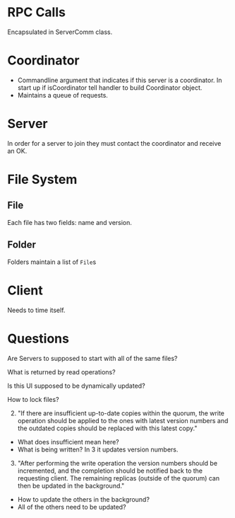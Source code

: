 # RPC Calls
Encapsulated in ServerComm class.

# Coordinator
* Commandline argument that indicates if this server is a coordinator. In start up if isCoordinator tell handler to build Coordinator object.
* Maintains a queue of requests.

# Server
In order for a server to join they must contact the coordinator and receive an OK.

# File System

## File
Each file has two fields: name and version.
## Folder
Folders maintain a list of `File`s


# Client
Needs to time itself.

# Questions 
Are Servers to supposed to start with all of the same files?

What is returned by read operations?

Is this UI supposed to be dynamically updated?

How to lock files?

2. "If there are insufficient up-to-date copies within the quorum, the write operation should be applied to the ones with latest version numbers and the outdated copies should be replaced with this latest copy."
* What does insufficient mean here?
* What is being written? In 3 it updates version numbers.


3. "After performing the write operation the version numbers should be incremented,
and the completion should be notified back to the requesting client. The
remaining replicas (outside of the quorum) can then be updated in the background."
* How to update the others in the background?
* All of the others need to be updated?